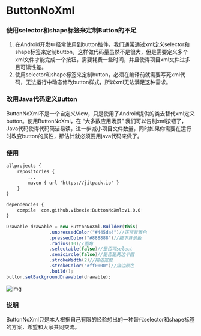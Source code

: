 # ButtonNoXml
### 使用selector和shape标签来定制Button的不足
1. 在Android开发中经常使用到button控件，我们通常通过xml定义selector和shape标签来定制button，这样做代码量虽然不是很大，但是需要定义多个xml文件才能完成一个按钮，需要耗费一些时间，并且使得项目xml文件过多且可读性差。
2. 使用selector和shape标签来定制button，必须在编译前就需要写死xml代码，无法运行中动态修改button样式，所以xml无法满足这种需求。

### 改用Java代码定义Button
ButtonNoXml不是一个自定义View，只是使用了Android提供的类去替代xml定义button。使用ButtonNoXml，在 “大多数应用场景” 我们可以告别xml按钮了，Java代码使得代码简洁易读，进一步减小项目文件数量，同时如果你需要在运行时改变button的属性，那估计就必须要用java代码来做了。

### 使用
``` xml
allprojects {
	repositories {
		...
		maven { url 'https://jitpack.io' }
	}
}
```
``` xml
dependencies {
    compile 'com.github.vibexie:ButtonNoXml:v1.0.0'
}
```
``` java
Drawable drawable = new ButtonNoXml.Builder(this)
                .unpressedColor("#445da4")//正常背景色
                .pressedColor("#888888")//按下背景色
                .radius(10)//圆角
                .selectable(false)//是否可select
                .semicircle(false)//是否是两边半圆
                .strokeWidth(2)//描边宽度
                .strokeColor("#ff0000")//描边颜色
                .build();
button.setBackgroundDrawable(drawable);
```
![img](http://qiniu.vibexie.com/blog/button_no_xml.png?imageView2/2/h/500)

### 说明
ButtonNoXml只是本人根据自己有限的经验想出的一种替代selector和shape标签的方案，希望和大家共同交流。
